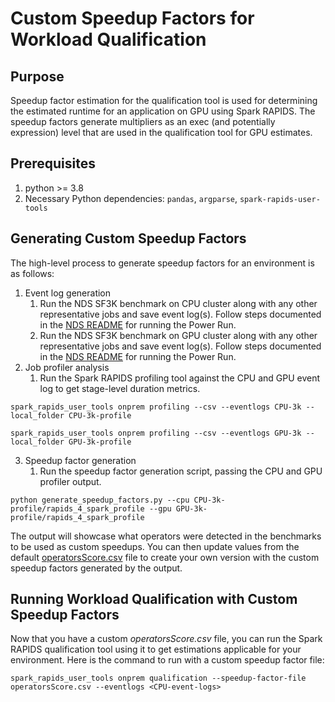 # Custom Speedup Factors for Workload Qualification

## Purpose

Speedup factor estimation for the qualification tool is used for determining the estimated runtime for an application on GPU using Spark RAPIDS.  The speedup factors generate multipliers as an exec (and potentially expression) level that are used in the qualification tool for GPU estimates.

## Prerequisites

1. python >= 3.8
2. Necessary Python dependencies: `pandas`, `argparse`, `spark-rapids-user-tools`

## Generating Custom Speedup Factors

The high-level process to generate speedup factors for an environment is as follows:

1. Event log generation
   1. Run the NDS SF3K benchmark on CPU cluster along with any other representative jobs and save event log(s).  Follow steps documented in the [NDS README](https://github.com/NVIDIA/spark-rapids-benchmarks/blob/dev/nds/README.md) for running the Power Run.
   2. Run the NDS SF3K benchmark on GPU cluster along with any other representative jobs and save event log(s).  Follow steps documented in the [NDS README](https://github.com/NVIDIA/spark-rapids-benchmarks/blob/dev/nds/README.md) for running the Power Run.
2. Job profiler analysis
   1. Run the Spark RAPIDS profiling tool against the CPU and GPU event log to get stage-level duration metrics.
```
spark_rapids_user_tools onprem profiling --csv --eventlogs CPU-3k --local_folder CPU-3k-profile

spark_rapids_user_tools onprem profiling --csv --eventlogs GPU-3k --local_folder GPU-3k-profile
```
3. Speedup factor generation
   1. Run the speedup factor generation script, passing the CPU and GPU profiler output.  
```
python generate_speedup_factors.py --cpu CPU-3k-profile/rapids_4_spark_profile --gpu GPU-3k-profile/rapids_4_spark_profile
```

The output will showcase what operators were detected in the benchmarks to be used as custom speedups.  You can then update values from the default [operatorsScore.csv](https://github.com/NVIDIA/spark-rapids-tools/blob/dev/core/src/main/resources/operatorsScore.csv) file to create your own version with the custom speedup factors generated by the output.

## Running Workload Qualification with Custom Speedup Factors

Now that you have a custom *operatorsScore.csv* file, you can run the Spark RAPIDS qualification tool using it to get estimations applicable for your environment.  Here is the command to run with a custom speedup factor file:
```
spark_rapids_user_tools onprem qualification --speedup-factor-file operatorsScore.csv --eventlogs <CPU-event-logs>
```
